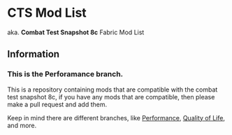 # CTS Mod List

aka. **Combat Test Snapshot 8c** Fabric Mod List

## **Information**

### This is the **Perforamance** branch.

This is a repository containing mods that are compatible with the combat test snapshot 8c, if you have any mods that are compatible, then please make a pull request and add them.

Keep in mind there are different branches, like [Performance](https://github.com/nexia-cts/cts-mod-list/tree/performance), [Quality of Life](https://github.com/nexia-cts/cts-mod-list/tree/qol), and more.
